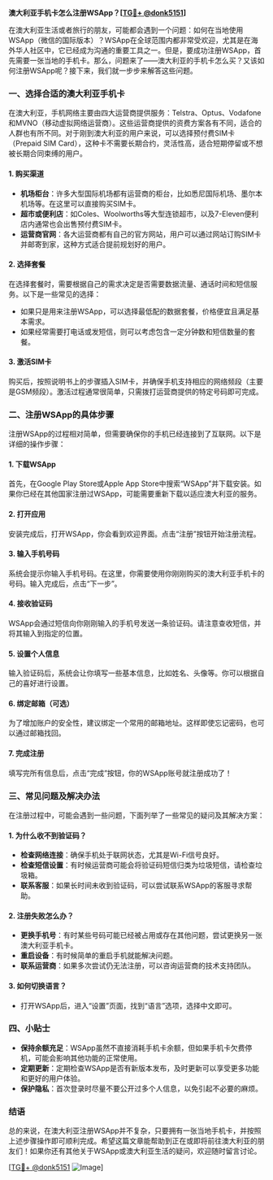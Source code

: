 **澳大利亚手机卡怎么注册WSApp？[[TG💪+ @donk5151](https://t.me/s/donk5151)]**

在澳大利亚生活或者旅行的朋友，可能都会遇到一个问题：如何在当地使用WSApp（微信的国际版本）？WSApp在全球范围内都非常受欢迎，尤其是在海外华人社区中，它已经成为沟通的重要工具之一。但是，要成功注册WSApp，首先需要一张当地的手机卡。那么，问题来了——澳大利亚的手机卡怎么买？又该如何注册WSApp呢？接下来，我们就一步步来解答这些问题。

### 一、选择合适的澳大利亚手机卡

在澳大利亚，手机网络主要由四大运营商提供服务：Telstra、Optus、Vodafone和MVNO（移动虚拟网络运营商）。这些运营商提供的资费方案各有不同，适合的人群也有所不同。对于刚到澳大利亚的用户来说，可以选择预付费SIM卡（Prepaid SIM Card），这种卡不需要长期合约，灵活性高，适合短期停留或不想被长期合同束缚的用户。

#### 1. **购买渠道**
   - **机场柜台**：许多大型国际机场都有运营商的柜台，比如悉尼国际机场、墨尔本机场等。在这里可以直接购买SIM卡。
   - **超市或便利店**：如Coles、Woolworths等大型连锁超市，以及7-Eleven便利店内通常也会出售预付费SIM卡。
   - **运营商官网**：各大运营商都有自己的官方网站，用户可以通过网站订购SIM卡并邮寄到家，这种方式适合提前规划好的用户。

#### 2. **选择套餐**
   在选择套餐时，需要根据自己的需求决定是否需要数据流量、通话时间和短信服务。以下是一些常见的选择：
   - 如果只是用来注册WSApp，可以选择最低配的数据套餐，价格便宜且满足基本需求。
   - 如果经常需要打电话或发短信，则可以考虑包含一定分钟数和短信数量的套餐。

#### 3. **激活SIM卡**
   购买后，按照说明书上的步骤插入SIM卡，并确保手机支持相应的网络频段（主要是GSM频段）。激活过程通常很简单，只需拨打运营商提供的特定号码即可完成。

### 二、注册WSApp的具体步骤

注册WSApp的过程相对简单，但需要确保你的手机已经连接到了互联网。以下是详细的操作步骤：

#### 1. **下载WSApp**
   首先，在Google Play Store或Apple App Store中搜索“WSApp”并下载安装。如果你已经在其他国家注册过WSApp，可能需要重新下载以适应澳大利亚的服务。

#### 2. **打开应用**
   安装完成后，打开WSApp，你会看到欢迎界面。点击“注册”按钮开始注册流程。

#### 3. **输入手机号码**
   系统会提示你输入手机号码。在这里，你需要使用你刚刚购买的澳大利亚手机卡的号码。输入完成后，点击“下一步”。

#### 4. **接收验证码**
   WSApp会通过短信向你刚刚输入的手机号发送一条验证码。请注意查收短信，并将其输入到指定的位置。

#### 5. **设置个人信息**
   输入验证码后，系统会让你填写一些基本信息，比如姓名、头像等。你可以根据自己的喜好进行设置。

#### 6. **绑定邮箱（可选）**
   为了增加账户的安全性，建议绑定一个常用的邮箱地址。这样即使忘记密码，也可以通过邮箱找回。

#### 7. **完成注册**
   填写完所有信息后，点击“完成”按钮，你的WSApp账号就注册成功了！

### 三、常见问题及解决办法

在注册过程中，可能会遇到一些问题，下面列举了一些常见的疑问及其解决方案：

#### 1. **为什么收不到验证码？**
   - **检查网络连接**：确保手机处于联网状态，尤其是Wi-Fi信号良好。
   - **检查短信设置**：有时候运营商可能会将验证码短信归类为垃圾短信，请检查垃圾箱。
   - **联系客服**：如果长时间未收到验证码，可以尝试联系WSApp的客服寻求帮助。

#### 2. **注册失败怎么办？**
   - **更换手机号**：有时某些号码可能已经被占用或存在其他问题，尝试更换另一张澳大利亚手机卡。
   - **重启设备**：有时候简单的重启手机就能解决问题。
   - **联系运营商**：如果多次尝试仍无法注册，可以咨询运营商的技术支持团队。

#### 3. **如何切换语言？**
   - 打开WSApp后，进入“设置”页面，找到“语言”选项，选择中文即可。

### 四、小贴士

- **保持余额充足**：WSApp虽然不直接消耗手机卡余额，但如果手机卡欠费停机，可能会影响其他功能的正常使用。
- **定期更新**：定期检查WSApp是否有新版本发布，及时更新可以享受更多功能和更好的用户体验。
- **保护隐私**：首次登录时尽量不要公开过多个人信息，以免引起不必要的麻烦。

### 结语

总的来说，在澳大利亚注册WSApp并不复杂，只要拥有一张当地手机卡，并按照上述步骤操作即可顺利完成。希望这篇文章能帮助到正在或即将前往澳大利亚的朋友们！如果你还有其他关于WSApp或澳大利亚生活的疑问，欢迎随时留言讨论。

[[TG💪+ @donk5151](https://t.me/s/donk5151) ![Image](https://i.postimg.cc/rwNCRYN7/Snipaste-2025-04-30-17-27-05.png)]